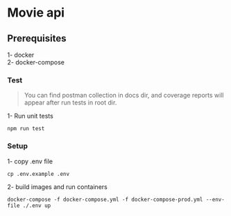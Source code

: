 # Movie api

## Prerequisites

1- docker<br/>
2- docker-compose


### Test

> You can find postman collection in docs dir, and coverage reports will appear after run tests in root dir.<br/>

1- Run unit tests
```console
npm run test
```

### Setup

1- copy .env file
```console
cp .env.example .env
```
2- build images and run containers
```console
docker-compose -f docker-compose.yml -f docker-compose-prod.yml --env-file ./.env up
```
